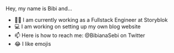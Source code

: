 Hey, my name is Bibi and...

- 👩‍💻 I am currently working as a Fullstack Engineer at Storyblok
- 💻 I am working on setting up my own blog website
- 📫 Here is how to reach me: @BibianaSebi on Twitter
- 😂 I like emojis 

